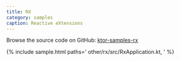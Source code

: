 ```yaml
---
title: RX
category: samples
caption: Reactive eXtensions
---
```


Browse the source code on GitHub: [ktor-samples-rx](https://github.com/ktorio/ktor-samples/tree/master/generic/samples/rx)

{% include sample.html paths='
    other/rx/src/RxApplication.kt,
' %}
